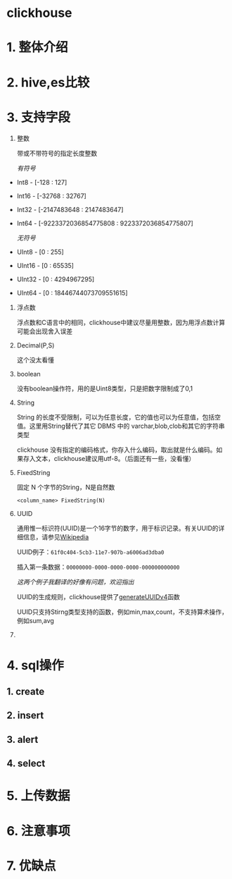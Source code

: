clickhouse
==

# 1. 整体介绍
# 2. hive,es比较
# 3. 支持字段
1. 整数

    带或不带符号的指定长度整数

    *有符号*
* Int8 - [-128 : 127]
* Int16 - [-32768 : 32767]
* Int32 - [-2147483648 : 2147483647]
* Int64 - [-9223372036854775808 : 9223372036854775807]

  *无符号*
* UInt8 - [0 : 255]
* UInt16 - [0 : 65535]
* UInt32 - [0 : 4294967295]
* UInt64 - [0 : 18446744073709551615]
1. 浮点数

    浮点数和C语言中的相同，clickhouse中建议尽量用整数，因为用浮点数计算可能会出现舍入误差
  
1. Decimal(P,S)

    这个没太看懂
  
1. boolean

    没有boolean操作符，用的是Uint8类型，只是把数字限制成了0,1
  
1. String

    String 的长度不受限制，可以为任意长度，它的值也可以为任意值，包括空值。这里用String替代了其它 DBMS 中的 varchar,blob,clob和其它的字符串类型
    
    clickhouse 没有指定的编码格式，你存入什么编码，取出就是什么编码。如果存入文本，clickhouse建议用utf-8。（后面还有一些，没看懂）

1. FixedString

    固定 N 个字节的String，N是自然数
    
    `<column_name> FixedString(N)`
    
1. UUID

    通用惟一标识符(UUID)是一个16字节的数字，用于标识记录。有关UUID的详细信息，请参见[Wikipedia](https://en.wikipedia.org/wiki/Universally_unique_identifier)
    
    UUID例子：`61f0c404-5cb3-11e7-907b-a6006ad3dba0`
    
    插入第一条数据：`00000000-0000-0000-0000-000000000000`
    
    *这两个例子我翻译的好像有问题，欢迎指出*
    
    UUID的生成规则，clickhouse提供了[generateUUIDv4](https://clickhouse.yandex/docs/en/query_language/functions/uuid_functions/)函数
    
    UUID只支持Stirng类型支持的函数，例如min,max,count，不支持算术操作，例如sum,avg
    
1. 
# 4. sql操作
##  1. create
##  2. insert
##  3. alert
##  4. select
# 5. 上传数据
# 6. 注意事项
# 7. 优缺点

